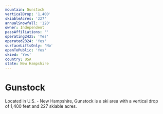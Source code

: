 ```yaml
---
mountain: Gunstock
verticalDrop: '1,400'
skiableAcres: '227'
annualSnowfall: '120'
owner: Independent
passAffiliations: ''
operating2425: 'Yes'
operated2324: 'Yes'
surfaceLiftsOnly: 'No'
openToPublic: 'Yes'
skied: 'Yes'
country: USA
state: New Hampshire
---
```


# Gunstock

Located in U.S. - New Hampshire, Gunstock is a ski area with a vertical drop of 1,400 feet and 227 skiable acres.
